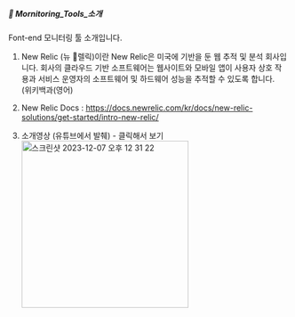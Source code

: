 ##### 🌵 Mornitoring_Tools_소개

Font-end 모니터링 툴 소개입니다. 

1. New Relic (뉴 렐릭)이란
   New Relic은 미국에 기반을 둔 웹 추적 및 분석 회사입니다.
   회사의 클라우드 기반 소프트웨어는 웹사이트와 모바일 앱이 사용자 상호 작용과 서비스 운영자의 소프트웨어 및 하드웨어 성능을 추적할 수 있도록 합니다.    
   (위키백과(영어)
2. New Relic Docs : https://docs.newrelic.com/kr/docs/new-relic-solutions/get-started/intro-new-relic/

3. 소개영상 (유튜브에서 발췌) - 클릭해서 보기         
[<img width="300" alt="스크린샷 2023-12-07 오후 12 31 22" src="https://github.com/PhoebeYoon/Mornitoring_Tools_What/assets/48478079/7895a82d-73fa-40e0-b03d-2db6141b438d">](https://youtu.be/bfiTPHOI9Vk?si=8NBqOQy6PJ6d-5sm)
